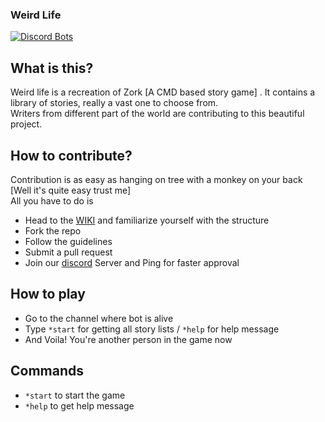 ### Weird Life

[![Discord Bots](https://top.gg/api/widget/725722531918774284.svg)](https://top.gg/bot/725722531918774284)


## What is this? <br>
Weird life is a recreation of Zork [A CMD based story game] . It contains a library of stories, really a vast one to choose from. <br>
Writers from different part of the world are contributing to this beautiful project. <br>

## How to contribute?

Contribution is as easy as hanging on tree with a monkey on your back [Well it's quite easy trust me] <br>
All you have to do is
- Head to the [WIKI](https://github.com/Eniamza/Weird-Life/wiki) and familiarize yourself with the structure
- Fork the repo
- Follow the guidelines
- Submit a pull request
- Join our [discord](https://discord.gg/4NZqsUs) Server and Ping for faster approval

## How to play <br>
- Go to the channel where bot is alive
- Type `*start` for getting all story lists / `*help` for help message
- And Voila! You're another person in the game now

## Commands
- `*start` to start the game
- `*help` to get help message
